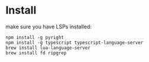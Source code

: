 # Install

make sure you have LSPs installed:
```shell
npm install -g pyright
npm install -g typescript typescript-language-server
brew install lua-language-server
brew install fd ripgrep
```

